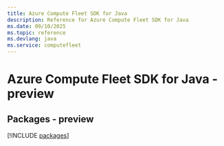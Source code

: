 ```yaml
---
title: Azure Compute Fleet SDK for Java
description: Reference for Azure Compute Fleet SDK for Java
ms.date: 09/10/2025
ms.topic: reference
ms.devlang: java
ms.service: computefleet
---
```

# Azure Compute Fleet SDK for Java - preview
## Packages - preview
[!INCLUDE [packages](compute-fleet-index.md)]